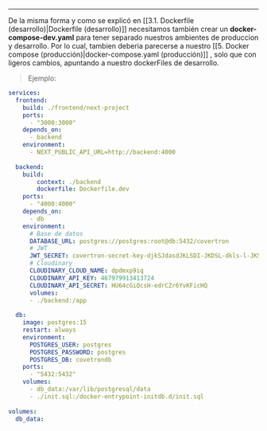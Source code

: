 
---
De la misma forma y como se explicó en [[3.1. Dockerfile (desarrollo)|Dockerfile (desarrollo)]] necesitamos también crear un **docker-compose-dev.yaml** para tener separado nuestros ambientes de produccion y desarrollo.
Por lo cual, tambien deberia parecerse a nuestro [[5. Docker compose (producción)|docker-compose.yaml (producción)]] , solo que con ligeros cambios, apuntando a nuestro dockerFiles de desarrollo.

>Ejemplo:

```yaml
services:
  frontend:
    build: ./frontend/next-project
    ports:
      - "3000:3000"
    depends_on:
      - backend
    environment:
      - NEXT_PUBLIC_API_URL=http://backend:4000
        
  backend:
    build:
	    context: ./backend
	    dockerfile: Dockerfile.dev
    ports:
      - "4000:4000"
    depends_on:
      - db
    environment:
      # Base de datos
      DATABASE_URL: postgres://postgres:root@db:5432/covertron
      # JWT
      JWT_SECRET: covertron-secret-key-djkSJdasdJKLSDI-JKDSL-dkls-l-JKSADK-dkddfgdymcu
      # Cloudinary
      CLOUDINARY_CLOUD_NAME: dpdmxp9iq
      CLOUDINARY_API_KEY: 467979913413724
      CLOUDINARY_API_SECRET: HU64cGiQcsH-edrCZr6YvKFicHQ
      volumes:
      - ./backend:/app
      
  db:
    image: postgres:15
    restart: always
    environment:
      POSTGRES_USER: postgres
      POSTGRES_PASSWORD: postgres
      POSTGRES_DB: covetrondb
    ports:
      - "5432:5432"
    volumes:
      - db_data:/var/lib/postgresql/data
      - ./init.sql:/docker-entrypoint-initdb.d/init.sql
        
volumes:
  db_data:
```
